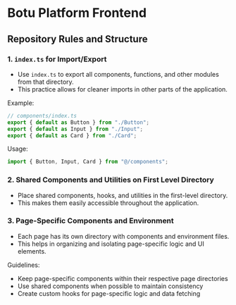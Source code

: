 # Botu Platform Frontend

## Repository Rules and Structure

### 1. `index.ts` for Import/Export

- Use `index.ts` to export all components, functions, and other modules from that directory.
- This practice allows for cleaner imports in other parts of the application.

Example:

```typescript
// components/index.ts
export { default as Button } from "./Button";
export { default as Input } from "./Input";
export { default as Card } from "./Card";
```

Usage:

```typescript
import { Button, Input, Card } from "@/components";
```

### 2. Shared Components and Utilities on First Level Directory

- Place shared components, hooks, and utilities in the first-level directory.
- This makes them easily accessible throughout the application.

### 3. Page-Specific Components and Environment

- Each page has its own directory with components and environment files.
- This helps in organizing and isolating page-specific logic and UI elements.

Guidelines:

- Keep page-specific components within their respective page directories
- Use shared components when possible to maintain consistency
- Create custom hooks for page-specific logic and data fetching
